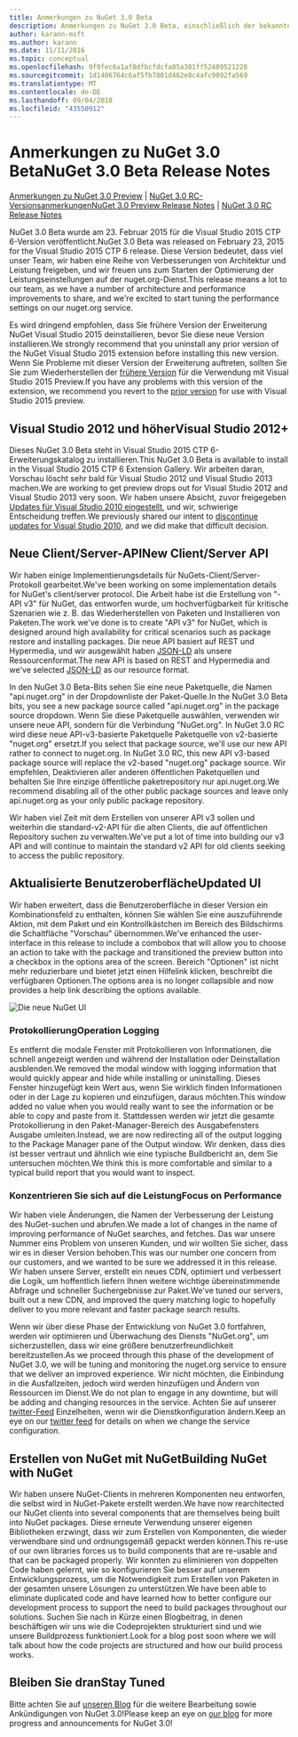 ```yaml
---
title: Anmerkungen zu NuGet 3.0 Beta
description: Anmerkungen zu NuGet 3.0 Beta, einschließlich der bekannten Probleme, Fehlerkorrekturen, hinzugefügter Features und DCRs.
author: karann-msft
ms.author: karann
ms.date: 11/11/2016
ms.topic: conceptual
ms.openlocfilehash: 9f9fec6a1af8dfbcfdcfa05a301ff52409521228
ms.sourcegitcommit: 1d1406764c6af5fb7801d462e0c4afc9092fa569
ms.translationtype: MT
ms.contentlocale: de-DE
ms.lasthandoff: 09/04/2018
ms.locfileid: "43550912"
---
```

# <a name="nuget-30-beta-release-notes"></a><span data-ttu-id="d9187-103">Anmerkungen zu NuGet 3.0 Beta</span><span class="sxs-lookup"><span data-stu-id="d9187-103">NuGet 3.0 Beta Release Notes</span></span>

<span data-ttu-id="d9187-104">[Anmerkungen zu NuGet 3.0 Preview](../release-notes/nuget-3.0-preview.md) | [NuGet 3.0 RC-Versionsanmerkungen](../release-notes/nuget-3.0-rc.md)</span><span class="sxs-lookup"><span data-stu-id="d9187-104">[NuGet 3.0 Preview Release Notes](../release-notes/nuget-3.0-preview.md) | [NuGet 3.0 RC Release Notes](../release-notes/nuget-3.0-rc.md)</span></span>

<span data-ttu-id="d9187-105">NuGet 3.0 Beta wurde am 23. Februar 2015 für die Visual Studio 2015 CTP 6-Version veröffentlicht.</span><span class="sxs-lookup"><span data-stu-id="d9187-105">NuGet 3.0 Beta was released on February 23, 2015 for the Visual Studio 2015 CTP 6 release.</span></span> <span data-ttu-id="d9187-106">Diese Version bedeutet, dass viel unser Team, wir haben eine Reihe von Verbesserungen von Architektur und Leistung freigeben, und wir freuen uns zum Starten der Optimierung der Leistungseinstellungen auf der nuget.org-Dienst.</span><span class="sxs-lookup"><span data-stu-id="d9187-106">This release means a lot to our team, as we have a number of architecture and performance improvements to share, and we're excited to start tuning the performance settings on our nuget.org service.</span></span>

<span data-ttu-id="d9187-107">Es wird dringend empfohlen, dass Sie frühere Version der Erweiterung NuGet Visual Studio 2015 deinstallieren, bevor Sie diese neue Version installieren.</span><span class="sxs-lookup"><span data-stu-id="d9187-107">We strongly recommend that you uninstall any prior version of the NuGet Visual Studio 2015 extension before installing this new version.</span></span>  <span data-ttu-id="d9187-108">Wenn Sie Probleme mit dieser Version der Erweiterung auftreten, sollten Sie Sie zum Wiederherstellen der [frühere Version](http://nuget.codeplex.com/downloads/get/909582) für die Verwendung mit Visual Studio 2015 Preview.</span><span class="sxs-lookup"><span data-stu-id="d9187-108">If you have any problems with this version of the extension, we recommend you revert to the [prior version](http://nuget.codeplex.com/downloads/get/909582) for use with Visual Studio 2015 preview.</span></span>

## <a name="visual-studio-2012"></a><span data-ttu-id="d9187-109">Visual Studio 2012 und höher</span><span class="sxs-lookup"><span data-stu-id="d9187-109">Visual Studio 2012+</span></span>

<span data-ttu-id="d9187-110">Dieses NuGet 3.0 Beta steht in Visual Studio 2015 CTP 6-Erweiterungskatalog zu installieren.</span><span class="sxs-lookup"><span data-stu-id="d9187-110">This NuGet 3.0 Beta is available to install in the Visual Studio 2015 CTP 6 Extension Gallery.</span></span> <span data-ttu-id="d9187-111">Wir arbeiten daran, Vorschau löscht sehr bald für Visual Studio 2012 und Visual Studio 2013 machen.</span><span class="sxs-lookup"><span data-stu-id="d9187-111">We are working to get preview drops out for Visual Studio 2012 and Visual Studio 2013 very soon.</span></span> <span data-ttu-id="d9187-112">Wir haben unsere Absicht, zuvor freigegeben [Updates für Visual Studio 2010 eingestellt](http://blog.nuget.org/20141002/visual-studio-2010.html), und wir, schwierige Entscheidung treffen.</span><span class="sxs-lookup"><span data-stu-id="d9187-112">We previously shared our intent to [discontinue updates for Visual Studio 2010](http://blog.nuget.org/20141002/visual-studio-2010.html), and we did make that difficult decision.</span></span>

## <a name="new-clientserver-api"></a><span data-ttu-id="d9187-113">Neue Client/Server-API</span><span class="sxs-lookup"><span data-stu-id="d9187-113">New Client/Server API</span></span>

<span data-ttu-id="d9187-114">Wir haben einige Implementierungsdetails für NuGets-Client/Server-Protokoll gearbeitet.</span><span class="sxs-lookup"><span data-stu-id="d9187-114">We've been working on some implementation details for NuGet's client/server protocol.</span></span> <span data-ttu-id="d9187-115">Die Arbeit habe ist die Erstellung von "-API v3" für NuGet, das entworfen wurde, um hochverfügbarkeit für kritische Szenarien wie z. B. das Wiederherstellen von Paketen und Installieren von Paketen.</span><span class="sxs-lookup"><span data-stu-id="d9187-115">The work we've done is to create "API v3" for NuGet, which is designed around high availability for critical scenarios such as package restore and installing packages.</span></span> <span data-ttu-id="d9187-116">Die neue API basiert auf REST und Hypermedia, und wir ausgewählt haben [JSON-LD](http://json-ld.org) als unsere Ressourcenformat.</span><span class="sxs-lookup"><span data-stu-id="d9187-116">The new API is based on REST and Hypermedia and we've selected [JSON-LD](http://json-ld.org) as our resource format.</span></span>

<span data-ttu-id="d9187-117">In den NuGet 3.0 Beta-Bits sehen Sie eine neue Paketquelle, die Namen "api.nuget.org" in der Dropdownliste der Paket-Quelle.</span><span class="sxs-lookup"><span data-stu-id="d9187-117">In the NuGet 3.0 Beta bits, you see a new package source called "api.nuget.org" in the package source dropdown.</span></span>   <span data-ttu-id="d9187-118">Wenn Sie diese Paketquelle auswählen, verwenden wir unsere neue API, sondern für die Verbindung "NuGet.org". In NuGet 3.0 RC wird diese neue API-v3-basierte Paketquelle Paketquelle von v2-basierte "nuget.org" ersetzt.</span><span class="sxs-lookup"><span data-stu-id="d9187-118">If you select that package source, we'll use our new API rather to connect to nuget.org. In NuGet 3.0 RC, this new API v3-based package source will replace the v2-based "nuget.org" package source.</span></span>  <span data-ttu-id="d9187-119">Wir empfehlen, Deaktivieren aller anderen öffentlichen Paketquellen und behalten Sie Ihre einzige öffentliche paketrepository nur api.nuget.org.</span><span class="sxs-lookup"><span data-stu-id="d9187-119">We recommend disabling all of the other public package sources and leave only api.nuget.org as your only public package repository.</span></span>

<span data-ttu-id="d9187-120">Wir haben viel Zeit mit dem Erstellen von unserer API v3 sollen und weiterhin die standard-v2-API für die alten Clients, die auf öffentlichen Repository suchen zu verwalten.</span><span class="sxs-lookup"><span data-stu-id="d9187-120">We've put a lot of time into building our v3 API and will continue to maintain the standard v2 API for old clients seeking to access the public repository.</span></span>

## <a name="updated-ui"></a><span data-ttu-id="d9187-121">Aktualisierte Benutzeroberfläche</span><span class="sxs-lookup"><span data-stu-id="d9187-121">Updated UI</span></span>

<span data-ttu-id="d9187-122">Wir haben erweitert, dass die Benutzeroberfläche in dieser Version ein Kombinationsfeld zu enthalten, können Sie wählen Sie eine auszuführende Aktion, mit dem Paket und ein Kontrollkästchen im Bereich des Bildschirms die Schaltfläche "Vorschau" übernommen.</span><span class="sxs-lookup"><span data-stu-id="d9187-122">We've enhanced the user-interface in this release to include a combobox that will allow you to choose an action to take with the package and transitioned the preview button into a checkbox in the options area of the screen.</span></span>  <span data-ttu-id="d9187-123">Bereich "Optionen" ist nicht mehr reduzierbare und bietet jetzt einen Hilfelink klicken, beschreibt die verfügbaren Optionen.</span><span class="sxs-lookup"><span data-stu-id="d9187-123">The options area is no longer collapsible and now provides a help link describing the options available.</span></span>

![Die neue NuGet UI](./media/NuGet-3.0-Beta/updated-ui.png)


### <a name="operation-logging"></a><span data-ttu-id="d9187-125">Protokollierung</span><span class="sxs-lookup"><span data-stu-id="d9187-125">Operation Logging</span></span>

<span data-ttu-id="d9187-126">Es entfernt die modale Fenster mit Protokollieren von Informationen, die schnell angezeigt werden und während der Installation oder Deinstallation ausblenden.</span><span class="sxs-lookup"><span data-stu-id="d9187-126">We removed the modal window with logging information that would quickly appear and hide while installing or uninstalling.</span></span>  <span data-ttu-id="d9187-127">Dieses Fenster hinzugefügt kein Wert aus, wenn Sie wirklich finden Informationen oder in der Lage zu kopieren und einzufügen, daraus möchten.</span><span class="sxs-lookup"><span data-stu-id="d9187-127">This window added no value when you would really want to see the information or be able to copy and paste from it.</span></span>  <span data-ttu-id="d9187-128">Stattdessen werden wir jetzt die gesamte Protokollierung in den Paket-Manager-Bereich des Ausgabefensters Ausgabe umleiten.</span><span class="sxs-lookup"><span data-stu-id="d9187-128">Instead, we are now redirecting all of the output logging to the Package Manager pane of the Output window.</span></span>  <span data-ttu-id="d9187-129">Wir denken, dass dies ist besser vertraut und ähnlich wie eine typische Buildbericht an, dem Sie untersuchen möchten.</span><span class="sxs-lookup"><span data-stu-id="d9187-129">We think this is more comfortable and similar to a typical build report that you would want to inspect.</span></span>


### <a name="focus-on-performance"></a><span data-ttu-id="d9187-130">Konzentrieren Sie sich auf die Leistung</span><span class="sxs-lookup"><span data-stu-id="d9187-130">Focus on Performance</span></span>

<span data-ttu-id="d9187-131">Wir haben viele Änderungen, die Namen der Verbesserung der Leistung des NuGet-suchen und abrufen.</span><span class="sxs-lookup"><span data-stu-id="d9187-131">We made a lot of changes in the name of improving performance of NuGet searches, and fetches.</span></span>  <span data-ttu-id="d9187-132">Das war unsere Nummer eins Problem von unseren Kunden, und wir wollten Sie sicher, dass wir es in dieser Version behoben.</span><span class="sxs-lookup"><span data-stu-id="d9187-132">This was our number one concern from our customers, and we wanted to be sure we addressed it in this release.</span></span>  <span data-ttu-id="d9187-133">Wir haben unsere Server, erstellt ein neues CDN, optimiert und verbessert die Logik, um hoffentlich liefern Ihnen weitere wichtige übereinstimmende Abfrage und schneller Suchergebnisse zur Paket.</span><span class="sxs-lookup"><span data-stu-id="d9187-133">We've tuned our servers, built out a new CDN, and improved the query matching logic to hopefully deliver to you more relevant and faster package search results.</span></span>

<span data-ttu-id="d9187-134">Wenn wir über diese Phase der Entwicklung von NuGet 3.0 fortfahren, werden wir optimieren und Überwachung des Diensts "NuGet.org", um sicherzustellen, dass wir eine größere benutzerfreundlichkeit bereitzustellen.</span><span class="sxs-lookup"><span data-stu-id="d9187-134">As we proceed through this phase of the development of NuGet 3.0, we will be tuning and monitoring the nuget.org service to ensure that we deliver an improved experience.</span></span>  <span data-ttu-id="d9187-135">Wir nicht möchten, die Einbindung in die Ausfallzeiten, jedoch wird werden hinzufügen und Ändern von Ressourcen im Dienst.</span><span class="sxs-lookup"><span data-stu-id="d9187-135">We do not plan to engage in any downtime, but will be adding and changing resources in the service.</span></span>  <span data-ttu-id="d9187-136">Achten Sie auf unserer [twitter-Feed](http://twitter.com/nuget) Einzelheiten, wenn wir die Dienstkonfiguration ändern.</span><span class="sxs-lookup"><span data-stu-id="d9187-136">Keep an eye on our [twitter feed](http://twitter.com/nuget) for details on when we change the service configuration.</span></span>

## <a name="building-nuget-with-nuget"></a><span data-ttu-id="d9187-137">Erstellen von NuGet mit NuGet</span><span class="sxs-lookup"><span data-stu-id="d9187-137">Building NuGet with NuGet</span></span>

<span data-ttu-id="d9187-138">Wir haben unsere NuGet-Clients in mehreren Komponenten neu entworfen, die selbst wird in NuGet-Pakete erstellt werden.</span><span class="sxs-lookup"><span data-stu-id="d9187-138">We have now rearchitected our NuGet clients into several components that are themselves being built into NuGet packages.</span></span> <span data-ttu-id="d9187-139">Diese erneute Verwendung unserer eigenen Bibliotheken erzwingt, dass wir zum Erstellen von Komponenten, die wieder verwendbare sind und ordnungsgemäß gepackt werden können.</span><span class="sxs-lookup"><span data-stu-id="d9187-139">This re-use of our own libraries forces us to build components that are re-usable and that can be packaged properly.</span></span>  <span data-ttu-id="d9187-140">Wir konnten zu eliminieren von doppelten Code haben gelernt, wie so konfigurieren Sie besser auf unserem Entwicklungsprozess, um die Notwendigkeit zum Erstellen von Paketen in der gesamten unsere Lösungen zu unterstützen.</span><span class="sxs-lookup"><span data-stu-id="d9187-140">We have been able to eliminate duplicated code and have learned how to better configure our development process to support the need to build packages throughout our solutions.</span></span>  <span data-ttu-id="d9187-141">Suchen Sie nach in Kürze einen Blogbeitrag, in denen beschäftigen wir uns wie die Codeprojekten strukturiert sind und wie unsere Buildprozess funktioniert.</span><span class="sxs-lookup"><span data-stu-id="d9187-141">Look for a blog post soon where we will talk about how the code projects are structured and how our build process works.</span></span>

## <a name="stay-tuned"></a><span data-ttu-id="d9187-142">Bleiben Sie dran</span><span class="sxs-lookup"><span data-stu-id="d9187-142">Stay Tuned</span></span>

<span data-ttu-id="d9187-143">Bitte achten Sie auf [unseren Blog](http://blog.nuget.org) für die weitere Bearbeitung sowie Ankündigungen von NuGet 3.0!</span><span class="sxs-lookup"><span data-stu-id="d9187-143">Please keep an eye on [our blog](http://blog.nuget.org) for more progress and announcements for NuGet 3.0!</span></span>
